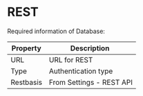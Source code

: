 # REST

Required information of Database:

| Property  | Description              |
| --------- | ------------------------ |
| URL       | URL for REST             |
| Type      | Authentication type      |
| Restbasis | From Settings - REST API |
